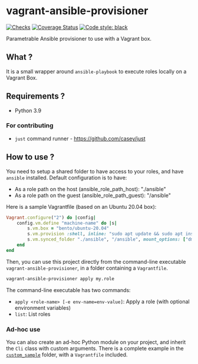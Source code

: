 # vagrant-ansible-provisioner

[![Checks](https://github.com/Srynetix/vagrant-ansible-provisioner/actions/workflows/checks.yml/badge.svg)](https://github.com/Srynetix/vagrant-ansible-provisioner/actions/workflows/checks.yml)
[![Coverage Status](https://coveralls.io/repos/github/Srynetix/vagrant-ansible-provisioner/badge.svg)](https://coveralls.io/github/Srynetix/vagrant-ansible-provisioner)
[![Code style: black](https://img.shields.io/badge/code%20style-black-000000.svg)](https://github.com/psf/black)

Parametrable Ansible provisioner to use with a Vagrant box.

## What ?

It is a small wrapper around `ansible-playbook` to execute roles locally on a Vagrant Box.

## Requirements ?

- Python 3.9

### For contributing

- `just` command runner - https://github.com/casey/just

## How to use ?

You need to setup a shared folder to have access to your roles, and have `ansible` installed.
Default configuration is to have:
- As a role path on the host (ansible_role_path_host): "./ansible"
- As a role path on the guest (ansible_role_path_guest): "/ansible"

Here is a sample Vagrantfile (based on an Ubuntu 20.04 box):

```ruby
Vagrant.configure("2") do |config|
    config.vm.define "machine-name" do |s|
        s.vm.box = "bento/ubuntu-20.04"
        s.vm.provision :shell, inline: "sudo apt update && sudo apt install ansible -y"
        s.vm.synced_folder "./ansible", "/ansible", mount_options: ["dmode=775,fmode=664"]
    end
end
```

Then, you can use this project directly from the command-line executable `vagrant-ansible-provisioner`, in a folder containing a `Vagrantfile`.

```bash
vagrant-ansible-provisioner apply my.role
```

The command-line executable has two commands:

- `apply <role-name> [-e env-name=env-value]`: Apply a role (with optional environment variables)
- `list`: List roles

### Ad-hoc use

You can also create an ad-hoc Python module on your project, and inherit the `Cli` class with custom arguments.
There is a complete example in the [`custom_sample`](./custom_sample) folder, with a `Vagrantfile` included.
